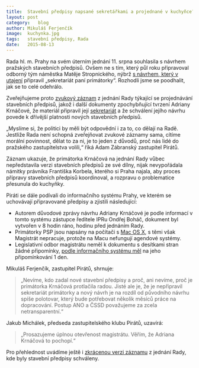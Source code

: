 ```yaml
---
title:	Stavební předpisy napsané sekretářkami a projednané v kuchyňce?
layout:	post
category:	blog
author:	Mikuláš Ferjenčík
image:	kuchynka.jpg
tags:	stavební předpisy, Rada
date:	2015-08-13
---
```


Rada hl. m. Prahy na svém úterním jednání 11. srpna souhlasila s návrhem pražských stavebních předpisů. Ovšem ne s tím, který půl roku připravoval odborný tým náměstka Matěje Stropnického, nýbrž [s návrhem, který v utajení](https://github.com/pirati-cz/KlubPraha/blob/master/materialy/jednani-rady-psp/priloha-k-usneseni-rady.pdf) připravil „sekretariát paní primátorky“. Rozhodli jsme se poodhalit, jak se to celé odehrálo.

Zveřejňujeme proto [zvukový záznam](https://github.com/pirati-cz/KlubPraha/blob/master/materialy/jednani-rady-psp/psp-cele.mp3) z jednání Rady týkající se projednávání stavebních předpisů, jakož i další dokumenty zpochybňující tvrzení Adriany Krnáčové, že materiál připravil její [sekretariát](https://github.com/pirati-cz/KlubPraha/blob/master/materialy/jednani-rady-psp/sekretariat.png) a že schválení jejího návrhu povede k dřívější platnosti nových stavebních předpisů. 

„Myslíme si, že politici by měli být odpovědní i za to, co dělají na Radě. Jestliže Rada není schopná zveřejňovat zvukové záznamy sama, cítíme morální povinnost, dělat to za ni, je to jeden z důvodů, proč nás lidé do pražského zastupitelstva volili,“ říká Adam Zábranský zastupitel Pirátů.

Záznam ukazuje, že primátorka Krnáčová na jednání Rady vůbec nepředstavila verzi stavebních předpisů ze své dílny, nijak nevypořádala námitky právníka Františka Korbela, kterého si Praha najala, aby proces přípravy stavebních předpisů koordinoval, a rozpravu o problematice přesunula do kuchyňky.

Piráti se dále podívali do informačního systému Prahy, ve kterém se uchovávají připravované předpisy a zjistili následující: 

- Autorem důvodové zprávy návrhu Adriany Krnáčové je podle informací v tomto systému zástupce ředitele IPRu Ondřej Boháč, dokument byl vytvořen v 8 hodin ráno, hodinu před jednáním Rady.
- Primátorky PSP jsou napsány na počítači s [Mac OS X](https://github.com/pirati-cz/KlubPraha/blob/master/materialy/jednani-rady-psp/psp.png), s těmi však Magistrát nepracuje, protože na Macu nefungují agendové systémy.
- Legislativní odbor magistrátu neměl k dokumentu s desítkami stran žádné připomínky, [podle informačního systému měl](https://github.com/pirati-cz/KlubPraha/blob/master/materialy/jednani-rady-psp/ted.png) na jeho připomínkování 1 den. 

Mikuláš Ferjenčík, zastupitel Pirátů, shrnuje: 

> „Nevíme, kdo zadal nové stavební předpisy a proč, ani nevíme, proč je primátorka Krnáčová protlačila radou. Jisté ale je, že je nepřipravil sekretariát primátorky a nový návrh je na rozdíl od původního návrhu spíše polotovar, který bude potřebovat několik měsíců práce na dopracování. Postup ANO a ČSSD považujeme za zcela netransparentní.“

Jakub Michálek, předseda zastupitelského klubu Pirátů, uzavírá: 

> „Prosazujeme úplnou otevřenost magistrátu. Věřím, že Adriana Krnáčová to pochopí.“


Pro přehlednost uvádíme ještě i [zkrácenou verzi záznamu](https://github.com/pirati-cz/KlubPraha/blob/master/materialy/jednani-rady-psp/psp-kracene.mp3) z jednání Rady, kde byly stavební předpisy schváleny. 



